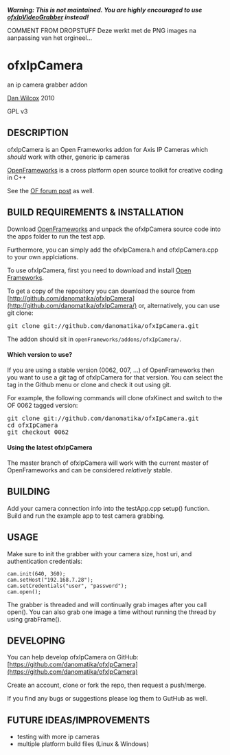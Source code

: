 ***Warning: This is not maintained. You are highly encouraged to use [ofxIpVideoGrabber](https://github.com/bakercp/ofxIpVideoGrabber) instead!***

COMMENT FROM DROPSTUFF
Deze werkt met de PNG images na aanpassing van het orgineel...

ofxIpCamera
===========

an ip camera grabber addon

[Dan Wilcox](danomatika.com) 2010

GPL v3

DESCRIPTION
-----------

ofxIpCamera is an Open Frameworks addon for Axis IP Cameras which *should* work with other, generic ip cameras

[OpenFrameworks](http://www.openframeworks.cc/) is a cross platform open source toolkit for creative coding in C++

See the [OF forum post](http://www.openframeworks.cc/forum/viewtopic.php?f=9&t=4087&hilit=ip+camera+axis) as well.

BUILD REQUIREMENTS & INSTALLATION
---------------------------------

Download [OpenFrameworks](http://www.openframeworks.cc/) and unpack the ofxIpCamera source code into the apps folder to run the test app.

Furthermore, you can simply add the ofxIpCamera.h and ofxIpCamera.cpp to your own applciations. 

To use ofxIpCamera, first you need to download and install [Open Frameworks](https://github.com/openframeworks/openFrameworks).

To get a copy of the repository you can download the source from [http://github.com/danomatika/ofxIpCamera](http://github.com/danomatika/ofxIpCamera/) or, alternatively, you can use git clone:
<pre>
git clone git://github.com/danomatika/ofxIpCamera.git
</pre>

The addon should sit in `openFrameworks/addons/ofxIpCamera/`.

#### Which version to use?

If you are using a stable version (0062, 007, ...) of OpenFrameworks then you want to use a git tag of ofxIpCamera for that version. You can select the tag in the Github menu or clone and check it out using git.

For example, the following commands will clone ofxKinect and switch to the OF 0062 tagged version:
<pre>
git clone git://github.com/danomatika/ofxIpCamera.git
cd ofxIpCamera
git checkout 0062
</pre>

#### Using the latest ofxIpCamera

The master branch of ofxIpCamera will work with the current master of OpenFrameworks and can be considered *relatively* stable.

BUILDING
----------------------

Add your camera connection info into the testApp.cpp setup() function. Build and run the example app to test camera grabbing.

USAGE
-----

Make sure to init the grabber with your camera size, host uri, and authentication credentials:

    cam.init(640, 360);
    cam.setHost("192.168.7.28");
    cam.setCredentials("user", "password"); 
    cam.open();

The grabber is threaded and will continually grab images after you call open(). You can also grab one image a time without running the thread by using grabFrame().

DEVELOPING
----------

You can help develop ofxIpCamera on GitHub: [https://github.com/danomatika/ofxIpCamera](https://github.com/danomatika/ofxIpCamera)

Create an account, clone or fork the repo, then request a push/merge.

If you find any bugs or suggestions please log them to GutHub as well.

FUTURE IDEAS/IMPROVEMENTS
-------------------------

* testing with more ip cameras
* multiple platform build files (Linux & Windows)

